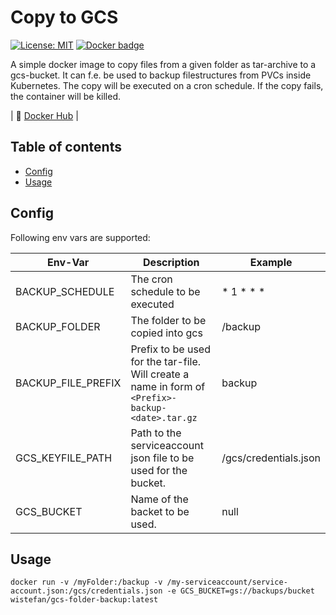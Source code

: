 # <a name="top"></a>Copy to GCS
[![License: MIT](https://img.shields.io/github/license/FIWARE/helm-charts.svg)](https://opensource.org/licenses/MIT)
[![Docker badge](https://img.shields.io/docker/pulls/fiware/copy-to-gcs.svg)](https://hub.docker.com/r/fiware/copy-to-gcs/)


A simple docker image to copy files from a given folder as tar-archive to a gcs-bucket. It can f.e. be used to backup filestructures from PVCs inside
Kubernetes. The copy will be executed on a cron schedule. If the copy fails, the container will be killed.

| :whale: [Docker Hub](https://hub.docker.com/r/fiware/mintaka/) | 

## Table of contents
* [Config](#config)
* [Usage](#Usage)

## Config

Following env vars are supported:

|  Env-Var | Description | Example |
| ----------------- | ----------------------------------------------- | ------------------------ |
| BACKUP_SCHEDULE      | The cron schedule to be executed   |  * 1 * * *  |                            
| BACKUP_FOLDER        | The folder to be copied into gcs   |  /backup  |                            
| BACKUP_FILE_PREFIX | Prefix to be used for the tar-file. Will create a name in form of ```<Prefix>-backup-<date>.tar.gz```     |  backup   |
| GCS_KEYFILE_PATH | Path to the serviceaccount json file to be used for the bucket. | /gcs/credentials.json |
| GCS_BUCKET | Name of the backet to be used. | null |

## Usage

```docker run -v /myFolder:/backup -v /my-serviceaccount/service-account.json:/gcs/credentials.json -e GCS_BUCKET=gs://backups/bucket  wistefan/gcs-folder-backup:latest```

